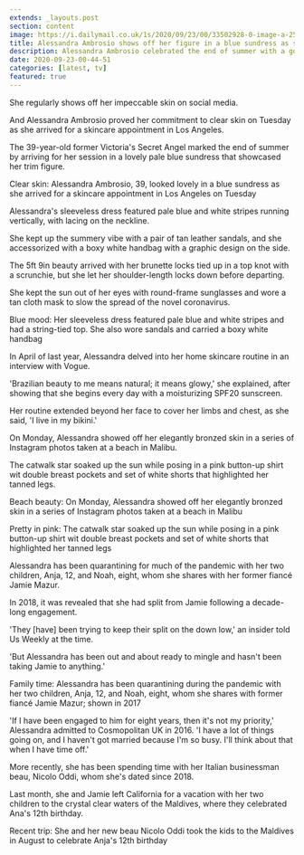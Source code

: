 ```yaml
---
extends: _layouts.post
section: content
image: https://i.dailymail.co.uk/1s/2020/09/23/00/33502928-0-image-a-25_1600816625363.jpg 
title: Alessandra Ambrosio shows off her figure in a blue sundress as she arrives for a skincare session 
description: Alessandra Ambrosio celebrated the end of summer with a gorgeous sundress as she arrived for a skincare appointment in LA. 
date: 2020-09-23-00-44-51 
categories: [latest, tv] 
featured: true 
--- 
```

She regularly shows off her impeccable skin on social media.

And Alessandra Ambrosio proved her commitment to clear skin on Tuesday as she arrived for a skincare appointment in Los Angeles.

The 39-year-old former Victoria's Secret Angel marked the end of summer by arriving for her session in a lovely pale blue sundress that showcased her trim figure.

Clear skin: Alessandra Ambrosio, 39, looked lovely in a blue sundress as she arrived for a skincare appointment in Los Angeles on Tuesday

Alessandra's sleeveless dress featured pale blue and white stripes running vertically, with lacing on the neckline.

She kept up the summery vibe with a pair of tan leather sandals, and she accessorized with a boxy white handbag with a graphic design on the side.

The 5ft 9in beauty arrived with her brunette locks tied up in a top knot with a scrunchie, but she let her shoulder-length locks down before departing.

She kept the sun out of her eyes with round-frame sunglasses and wore a tan cloth mask to slow the spread of the novel coronavirus.

Blue mood: Her sleeveless dress featured pale blue and white stripes and had a string-tied top. She also wore sandals and carried a boxy white handbag

In April of last year, Alessandra delved into her home skincare routine in an interview with Vogue.

'Brazilian beauty to me means natural; it means glowy,' she explained, after showing that she begins every day with a moisturizing SPF20 sunscreen.

Her routine extended beyond her face to cover her limbs and chest, as she said, 'I live in my bikini.'

On Monday, Alessandra showed off her elegantly bronzed skin in a series of Instagram photos taken at a beach in Malibu.

The catwalk star soaked up the sun while posing in a pink button-up shirt wit double breast pockets and set of white shorts that highlighted her tanned legs. 

Beach beauty: On Monday, Alessandra showed off her elegantly bronzed skin in a series of Instagram photos taken at a beach in Malibu

Pretty in pink: The catwalk star soaked up the sun while posing in a pink button-up shirt wit double breast pockets and set of white shorts that highlighted her tanned legs

Alessandra has been quarantining for much of the pandemic with her two children, Anja, 12, and Noah, eight, whom she shares with her former fiancé Jamie Mazur. 

In 2018, it was revealed that she had split from Jamie following a decade-long engagement. 

'They [have] been trying to keep their split on the down low,' an insider told Us Weekly at the time.

'But Alessandra has been out and about ready to mingle and hasn't been taking Jamie to anything.' 

Family time: Alessandra has been quarantining during the pandemic with her two children, Anja, 12, and Noah, eight, whom she shares with former fiancé Jamie Mazur; shown in 2017 

'If I have been engaged to him for eight years, then it's not my priority,' Alessandra admitted to Cosmopolitan UK in 2016. 'I have a lot of things going on, and I haven't got married because I'm so busy. I'll think about that when I have time off.'  

More recently, she has been spending time with her Italian businessman beau, Nicolo Oddi, whom she's dated since 2018.

Last month, she and Jamie left California for a vacation with her two children to the crystal clear waters of the Maldives, where they celebrated Ana's 12th birthday.

Recent trip: She and her new beau Nicolo Oddi took the kids to the Maldives in August to celebrate Anja's 12th birthday

